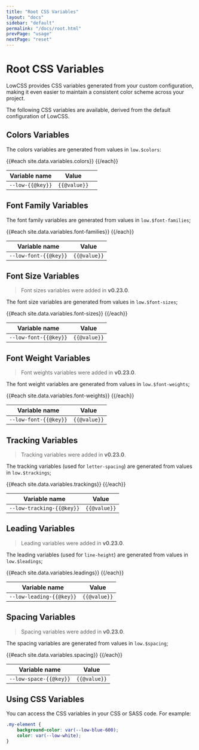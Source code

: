 ```yaml
---
title: "Root CSS Variables"
layout: "docs"
sidebar: "default"
permalink: "/docs/root.html"
prevPage: "usage"
nextPage: "reset"
---
```


# Root CSS Variables

LowCSS provides CSS variables generated from your custom configuration, making it even easier to maintain a consistent color scheme across your project.

The following CSS variables are available, derived from the default configuration of LowCSS.

## Colors Variables

The colors variables are generated from values in `low.$colors`:

<table>
    <thead>
        <tr>
            <th>Variable name</th>
            <th>Value</th>
            <th></th>
        </tr>
    </thead>
    <tbody>
        {{#each site.data.variables.colors}}
        <tr>
            <td><code>--low-{{@key}}</code></td>
            <td><code>{{@value}}</code></td>
            <td>
                <div class="bg-{{@key}} border border-neutral-200 rounded-lg h-4 w-16 mx-auto"></div>
            </td>
        </tr>
        {{/each}}
    </tbody>
</table>

## Font Family Variables

The font family variables are generated from values in `low.$font-families`;

<table>
    <thead>
        <tr>
            <th>Variable name</th>
            <th>Value</th>
        </tr>
    </thead>
    <tbody>
        {{#each site.data.variables.font-families}}
        <tr>
            <td><code>--low-font-{{@key}}</code></td>
            <td><code>{{@value}}</code></td>
        </tr>
        {{/each}}
    </tbody>
</table>

## Font Size Variables

> Font sizes variables were added in **v0.23.0**.

The font size variables are generated from values in `low.$font-sizes`;

<table>
    <thead>
        <tr>
            <th>Variable name</th>
            <th>Value</th>
        </tr>
    </thead>
    <tbody>
        {{#each site.data.variables.font-sizes}}
        <tr>
            <td><code>--low-font-{{@key}}</code></td>
            <td><code>{{@value}}</code></td>
        </tr>
        {{/each}}
    </tbody>
</table>

## Font Weight Variables

> Font weights variables were added in **v0.23.0**.

The font weight variables are generated from values in `low.$font-weights`;

<table>
    <thead>
        <tr>
            <th>Variable name</th>
            <th>Value</th>
        </tr>
    </thead>
    <tbody>
        {{#each site.data.variables.font-weights}}
        <tr>
            <td><code>--low-font-{{@key}}</code></td>
            <td><code>{{@value}}</code></td>
        </tr>
        {{/each}}
    </tbody>
</table>

## Tracking Variables

> Tracking variables were added in **v0.23.0**.

The tracking variables (used for `letter-spacing`) are generated from values in `low.$trackings`;

<table>
    <thead>
        <tr>
            <th>Variable name</th>
            <th>Value</th>
        </tr>
    </thead>
    <tbody>
        {{#each site.data.variables.trackings}}
        <tr>
            <td><code>--low-tracking-{{@key}}</code></td>
            <td><code>{{@value}}</code></td>
        </tr>
        {{/each}}
    </tbody>
</table>

## Leading Variables

> Leading variables were added in **v0.23.0**.

The leading variables (used for `line-height`) are generated from values in `low.$leadings`;

<table>
    <thead>
        <tr>
            <th>Variable name</th>
            <th>Value</th>
        </tr>
    </thead>
    <tbody>
        {{#each site.data.variables.leadings}}
        <tr>
            <td><code>--low-leading-{{@key}}</code></td>
            <td><code>{{@value}}</code></td>
        </tr>
        {{/each}}
    </tbody>
</table>

## Spacing Variables

> Spacing variables were added in **v0.23.0**.

The spacing variables are generated from values in `low.$spacing`;

<table>
    <thead>
        <tr>
            <th>Variable name</th>
            <th>Value</th>
        </tr>
    </thead>
    <tbody>
        {{#each site.data.variables.spacing}}
        <tr>
            <td><code>--low-space-{{@key}}</code></td>
            <td><code>{{@value}}</code></td>
        </tr>
        {{/each}}
    </tbody>
</table>




## Using CSS Variables

You can access the CSS variables in your CSS or SASS code. For example:

```css
.my-element {
    background-color: var(--low-blue-600);
    color: var(--low-white);
}
```
